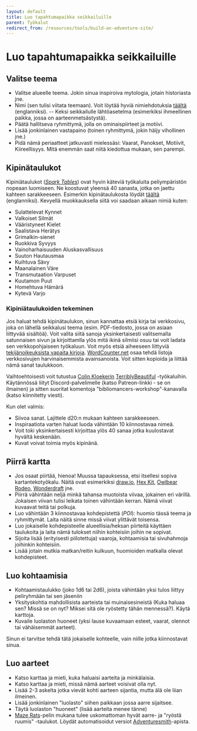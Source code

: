 ```yaml
---
layout: default
title: Luo tapahtumapaikka seikkailuille
parent: Työkalut
redirect_from: /resources/tools/build-an-adventure-site/
---
```


# Luo tapahtumapaikka seikkailuille

## Valitse teema
- Valitse alueelle teema. Jokin sinua inspiroiva mytologia, jotain historiasta jne.
- Nimi (sen tulisi viitata teemaan). Voit löytää hyviä nimiehdotuksia [täältä](https://www.fantasynamegenerators.com/forest_names.php) (englanniksi).
-- Keksi seikkailulle lähtöasetelma (esimerkiksi ihmeellinen paikka, jossa on aarteenmetsästystä).
- Päätä hallitseva ryhmittymä, jolla on ominaispiirteet ja motiivi.
- Lisää jonkinlainen vastapaino (toinen ryhmittymä, jokin häijy vihollinen jne.)
- Pidä nämä periaatteet jatkuvasti mielessäsi: Vaarat, Panokset, Motiivit, Kiireellisyys. Mitä enemmän saat niitä kiedottua mukaan, sen parempi.

## Kipinätaulukot
Kipiniätaulukot ([_Spark Tables_](https://www.bastionland.com/2017/11/electric-modernity-and-spark-tables.html)) ovat hyvin käteviä työkaluita peliympäristön nopeaan luomiseen. Ne koostuvat yleensä 40 sanasta, jotka on jaettu kahteen sarakkeeseen. Esimerkin kipinätaulukosta löydät [täältä](https://docs.google.com/spreadsheets/d/1b3E3FsQVvjqAMVcDIVXXQmo9g6bH0fQBDbzRJ6K5F10/edit#gid=0) (englanniksi). Kevyellä muokkauksella siitä voi saadaan aikaan nimiä kuten:
- Sulattelevat Kynnet
- Valkoiset Silmät
- Vääristyneet Kielet
- Saalistava Herätys
- Grimalkin-sienet
- Ruokkiva Syvyys
- Vainoharhaisuuden Aluskasvallisuus
- Suuton Hautausmaa
- Kuihtuva Sävy
- Maanalainen Väre
- Transmutaation Varpuset
- Kuutamon Puut
- Homehtuva Hämärä
- Kytevä Varjo

### Kipiniätaulukoiden tekeminen
Jos haluat tehdä kipinätaulukon, sinun kannattaa etsiä kirja tai verkkosivu, joka on lähellä seikkalusi teema (esim. PDF-tiedosto, jossa on asiaan liittyvää sisältöä). Voit valita siitä sanoja yksinkertaisesti valitsemalla satunnaisen sivun ja kirjoittamlla ylös mitä ikinä silmiisi osuu tai voit ladata sen verkkopohjaiseen työkaluun. Voit myös etsiä aiheeseen liittyviä [tekijänoikeuksista vapaita kirjoja](https://archive.org/details/texts). [WordCounter.net](https://wordcounter.net/website-word-count) osaa tehdä listoja verkkosivujen harvinaisemmista avainsanoista. Voit sitten kopioida ja liittää nämä sanat taulukkoon.

Vaihtoehtoisesti voit tutustua [Colin Kloekerin](https://twitter.com/colinkloecker) [TerriblyBeautiful](https://www.patreon.com/terriblybeautiful) -työkaluihin. Käytännössä liityt Discord-palvelimelle (katso Patreon-linkki - se on ilmainen) ja sitten suoritat komentoja "bibliomancers-workshop"-kanavalla (katso kiinnitetty viesti).

Kun olet valmis:
- Siivoa sanat. Lajittele d20:n mukaan kahteen sarakkeeseen.
- Inspiraatiota varten haluat luoda vähintään 10 kiinnostavaa nimeä.
- Voit toki yksinkertaisesti kirjoittaa ylös 40 sanaa jotka kuulostavat hyvältä keskenään.
- Kuvat voivat toimia myös kipinänä.

## Piirrä kartta
- Jos osaat piirtää, hienoa! Muussa tapauksessa, etsi itsellesi sopiva kartantekotyökalu. Näitä ovat esimerkiksi [draw.io](http://draw.io), [Hex Kit](https://coneofnegativeenergy.com/hex-kit/), [Owlbear Rodeo](https://www.owlbear.rodeo/), [Wonderdraft](http://wonderdraft.net/) jne.
- Piirrä vähintään neljä minkä tahansa muotoista viivaa, jokainen eri värillä. Jokaisen viivan tulisi leikata toinen vähintään kerran. Nämä viivat kuvaavat teitä tai polkuja.
- Luo vähintään 3 kiinnostavaa kohdepistettä (_POI_): huomio tässä teema ja ryhmittymät. Laita näitä sinne missä viivat ylittävät toisensa.
- Luo jokaiselle kohdepisteelle alueellisia/heksan piirteitä käyttäen taulukoita ja laita nämä tulokset niihin kohteisiin joihin ne sopivat.
- Sijoita lisää (erityisesti piilotettuja) vaaroja, kohtaamisia tai sivuhahmoja joihinkin kohteisiin.
- Lisää jotain mutkia matkan/reitin kulkuun, huomioiden matkalla olevat kohdepisteet.

## Luo kohtaamisia
- Kohtaamistaulukko (joko 1d6 tai 2d6), joista vähintään yksi tulos liittyy peliryhmään tai sen jäseniin
- Yksityskohtia mahdollisista aarteista tai muinaisesineistä (Kuka haluaa sen? Missä se on nyt? Miksei sitä ole ryöstetty tähän mennessä?). Käytä karttoja.
- Kuvaile luolaston huoneet (yksi lause kuvaamaan esteet, vaarat, olennot tai vähäisemmät aarteet).

Sinun ei tarvitse tehdä tätä jokaiselle kohteelle, vain niille jotka kiinnostavat sinua.

## Luo aarteet
- Katso karttaa ja mieti, kuka haluaisi aarteita ja minkälaisia.
- Katso karttaa ja mieti, missä nämä aarteet voisivat olla nyt.
- Lisää 2-3 askelta jotka vievät kohti aarteen sijantia, mutta älä ole liian ilmeinen.
- Lisää jonkinlainen "luolasto" siihen paikkaan jossa aarre sijaitsee.
- Täytä luolaston "huoneet" (lisää aarteita menee tänne)
- [Maze Rats](https://questingbeast.itch.io/maze-rats)-pelin mukana tulee uskomattoman hyvät aarre- ja "ryöstä ruumis" -taulukot. Löydät automatisoidut versiot [Adventuresmith](https://play.google.com/store/apps/details?id=org.steavesea.adventuresmith&hl=en_US&gl=US)-apista.
